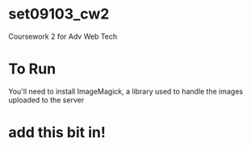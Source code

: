 # set09103_cw2
Coursework 2 for Adv Web Tech

# To Run
You'll need to install ImageMagick, a library used to handle the images uploaded to the server

# add this bit in!